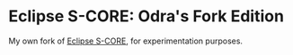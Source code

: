 # Eclipse S-CORE: Odra's Fork Edition

My own fork of [Eclipse S-CORE](https://github.com/eclipse-score), for experimentation purposes.
